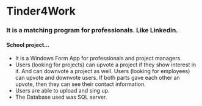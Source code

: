 # Tinder4Work
### It is a matching program for professionals. Like Linkedin.

#### School project...

* It is a Windows Form App for professionals and project managers.
* Users (looking for projects) can upvote a project if they show interest in it. And can downvote a project as well.
Users (looking for employees) can upvote and downvote users. If both parts gave each other an upvote, then they can see their contact information.
* Users are able to upload and sing up.
* The Database used was SQL server.
